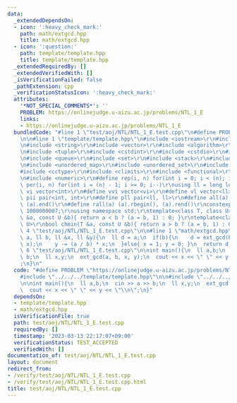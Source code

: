 ```yaml
---
data:
  _extendedDependsOn:
  - icon: ':heavy_check_mark:'
    path: math/extgcd.hpp
    title: math/extgcd.hpp
  - icon: ':question:'
    path: template/template.hpp
    title: template/template.hpp
  _extendedRequiredBy: []
  _extendedVerifiedWith: []
  _isVerificationFailed: false
  _pathExtension: cpp
  _verificationStatusIcon: ':heavy_check_mark:'
  attributes:
    '*NOT_SPECIAL_COMMENTS*': ''
    PROBLEM: https://onlinejudge.u-aizu.ac.jp/problems/NTL_1_E
    links:
    - https://onlinejudge.u-aizu.ac.jp/problems/NTL_1_E
  bundledCode: "#line 1 \"test/aoj/NTL/NTL_1_E.test.cpp\"\n#define PROBLEM \"https://onlinejudge.u-aizu.ac.jp/problems/NTL_1_E\"\
    \n\n#line 1 \"template/template.hpp\"\n#include <iostream>\r\n#include <cmath>\r\
    \n#include <string>\r\n#include <vector>\r\n#include <algorithm>\r\n#include <utility>\r\
    \n#include <tuple>\r\n#include <cstdint>\r\n#include <cstdio>\r\n#include <map>\r\
    \n#include <queue>\r\n#include <set>\r\n#include <stack>\r\n#include <deque>\r\
    \n#include <unordered_map>\r\n#include <unordered_set>\r\n#include <bitset>\r\n\
    #include <cctype>\r\n#include <climits>\r\n#include <functional>\r\n#include <cassert>\r\
    \n#include <numeric>\r\n#define rep(i, n) for(int i = 0; i < (n); i++)\r\n#define\
    \ per(i, n) for(int i = (n) - 1; i >= 0; i--)\r\nusing ll = long long;\r\n#define\
    \ vi vector<int>\r\n#define vvi vector<vi>\r\n#define vl vector<ll>\r\n#define\
    \ pii pair<int, int>\r\n#define pll pair<ll, ll>\r\n#define all(a) (a).begin(),\
    \ (a).end()\r\n#define rall(a) (a).rbegin(), (a).rend()\r\nconstexpr int mod =\
    \ 1000000007;\r\nusing namespace std;\r\ntemplate<class T, class U>\r\nbool chmax(T\
    \ &a, const U &b){ return a < b ? (a = b, 1) : 0; }\r\ntemplate<class T, class\
    \ U>\r\nbool chmin(T &a, const U &b){ return a > b ? (a = b, 1) : 0; }\n#line\
    \ 4 \"test/aoj/NTL/NTL_1_E.test.cpp\"\n\n#line 1 \"math/extgcd.hpp\"\nll ext_gcd(ll\
    \ a, ll b, ll &x, ll &y){\n  ll d = a;\n  if(b){\n    d = ext_gcd(b, a % b, y,\
    \ x);\n    y -= (a / b) * x;\n  }else{ x = 1; y = 0; }\n  return d;\n}\n#line\
    \ 6 \"test/aoj/NTL/NTL_1_E.test.cpp\"\n\nint main(){\n  ll a,b;\n  cin >> a >>\
    \ b;\n  ll x,y;\n  ext_gcd(a, b, x, y);\n  cout << x << \" \" << y << \"\\n\"\
    ;\n}\n"
  code: "#define PROBLEM \"https://onlinejudge.u-aizu.ac.jp/problems/NTL_1_E\"\n\n\
    #include \"../../../template/template.hpp\"\n\n#include \"../../../math/extgcd.hpp\"\
    \n\nint main(){\n  ll a,b;\n  cin >> a >> b;\n  ll x,y;\n  ext_gcd(a, b, x, y);\n\
    \  cout << x << \" \" << y << \"\\n\";\n}"
  dependsOn:
  - template/template.hpp
  - math/extgcd.hpp
  isVerificationFile: true
  path: test/aoj/NTL/NTL_1_E.test.cpp
  requiredBy: []
  timestamp: '2023-03-13 22:17:07+09:00'
  verificationStatus: TEST_ACCEPTED
  verifiedWith: []
documentation_of: test/aoj/NTL/NTL_1_E.test.cpp
layout: document
redirect_from:
- /verify/test/aoj/NTL/NTL_1_E.test.cpp
- /verify/test/aoj/NTL/NTL_1_E.test.cpp.html
title: test/aoj/NTL/NTL_1_E.test.cpp
---
```

